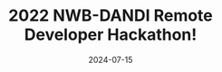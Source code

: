 ---
title: "2022 NWB-DANDI Remote Developer Hackathon!"
date: 2024-07-15
lastDate: 2024-07-22 
comments: 12
time: "9:00 - 3:00"
register_btn:
    text: "Register"
    link: /
weight: 2
---